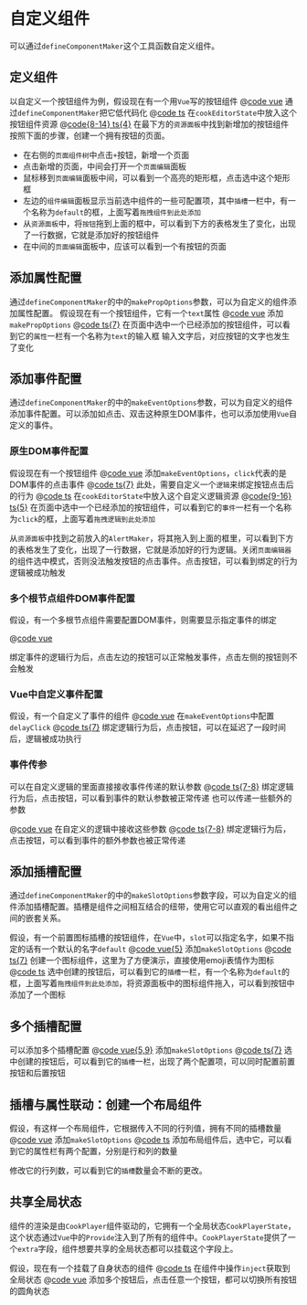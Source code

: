 # 自定义组件
可以通过`defineComponentMaker`这个工具函数自定义组件。
## 定义组件
以自定义一个按钮组件为例，假设现在有一个用`Vue`写的按钮组件
@[code vue](../../demos/test-pkg/components/button/Button.vue)
通过`defineComponentMaker`把它低代码化
@[code ts](../../demos/test-pkg/components/button/index.ts)
在`cookEditorState`中放入这个按钮组件资源
@[code{8-14} ts{4}](../../demos/pages/custom-component.vue)
在最下方的`资源面板`中找到新增加的按钮组件
<iframe-demo src='/demos/custom-component'></iframe-demo>
按照下面的步骤，创建一个拥有按钮的页面。

- 在右侧的`页面组件树`中点击`+`按钮，新增一个页面
- 点击新增的页面，中间会打开一个`页面编辑`面板
- 鼠标移到`页面编辑`面板中间，可以看到一个高亮的矩形框，点击选中这个矩形框
- 左边的`组件编辑`面板显示当前选中组件的一些可配置项，其中`插槽`一栏中，有一个名称为`default`的框，上面写着`拖拽组件到此处添加`
- 从`资源面板`中，将`按钮`拖到上面的框中，可以看到下方的表格发生了变化，出现了一行数据，它就是添加好的按钮组件
- 在中间的`页面编辑`面板中，应该可以看到一个有按钮的页面

## 添加属性配置

通过`defineComponentMaker`的中的`makePropOptions`参数，可以为自定义的组件添加属性配置。
假设现在有一个按钮组件，它有一个`text`属性
@[code vue](../../demos/test-pkg/components/button-with-props/Button.vue)
添加`makePropOptions`
@[code ts{7}](../../demos/test-pkg/components/button-with-props/index.ts)
在页面中选中一个已经添加的按钮组件，可以看到它的`属性`一栏有一个名称为`text`的输入框
<iframe-demo src='/demos/custom-component-with-props'></iframe-demo>
输入文字后，对应按钮的文字也发生了变化

## 添加事件配置

通过`defineComponentMaker`的中的`makeEventOptions`参数，可以为自定义的组件添加事件配置。可以添加如点击、双击这种原生DOM事件，也可以添加使用`Vue`自定义的事件。

### 原生DOM事件配置

假设现在有一个按钮组件
@[code vue](../../demos/test-pkg/components/button-with-dom-events/Button.vue)
添加`makeEventOptions`，`click`代表的是DOM事件的点击事件
@[code ts{7}](../../demos/test-pkg/components/button-with-dom-events/index.ts)
此处，需要自定义一个`逻辑`来绑定按钮点击后的行为
@[code ts](../../demos/test-pkg/logic/alert/index.ts)
在`cookEditorState`中放入这个自定义逻辑资源
@[code{9-16} ts{5}](../../demos/pages/custom-component-with-dom-events.vue)
在页面中选中一个已经添加的按钮组件，可以看到它的`事件`一栏有一个名称为`click`的框，上面写着`拖拽逻辑到此处添加`

<iframe-demo src='/demos/custom-component-with-dom-events'></iframe-demo>

从`资源面板`中找到之前放入的`AlertMaker`，将其拖入到上面的框里，可以看到下方的表格发生了变化，出现了一行数据，它就是添加好的行为逻辑。关闭`页面编辑器`的组件选中模式，否则没法触发按钮的点击事件。点击按钮，可以看到绑定的行为逻辑被成功触发

### 多个根节点组件DOM事件配置

假设，有一个多根节点组件需要配置DOM事件，则需要显示指定事件的绑定

@[code vue](../../demos/test-pkg/components/button-fragment-with-dom-events/Button.vue)

绑定事件的逻辑行为后，点击左边的按钮可以正常触发事件，点击左侧的按钮则不会触发
<iframe-demo src='/demos/custom-fragment-component-with-dom-event'></iframe-demo>

### Vue中自定义事件配置

假设，有一个自定义了事件的组件
@[code vue](../../demos/test-pkg/components/button-with-custom-events/Button.vue)
在`makeEventOptions`中配置`delayClick`
@[code ts{7}](../../demos/test-pkg/components/button-with-custom-events/index.ts)
绑定逻辑行为后，点击按钮，可以在延迟了一段时间后，逻辑被成功执行
<iframe-demo src='/demos/custom-component-with-custom-events'></iframe-demo>

### 事件传参

可以在自定义逻辑的里面直接接收事件传递的默认参数
@[code ts{7-8}](../../demos/test-pkg/logic/alert-with-receive-params/index.ts)
绑定逻辑行为后，点击按钮，可以看到事件的默认参数被正常传递
<iframe-demo src='/demos/custom-component-with-event-receive-param'></iframe-demo>
也可以传递一些额外的参数

@[code vue](../../demos/test-pkg/components/button-with-send-extra-param-to-event/Button.vue)
在自定义的逻辑中接收这些参数
@[code ts{7-8}](../../demos/test-pkg/logic/alert-with-receive-extra-params/index.ts)
绑定逻辑行为后，点击按钮，可以看到事件的额外参数也被正常传递
<iframe-demo src='/demos/custom-component-with-send-extra-param-to-event'></iframe-demo>

## 添加插槽配置
通过`defineComponentMaker`的中的`makeSlotOptions`参数字段，可以为自定义的组件添加插槽配置。插槽是组件之间相互结合的纽带，使用它可以直观的看出组件之间的嵌套关系。

假设，有一个前置图标插槽的按钮组件，在`Vue`中，`slot`可以指定名字，如果不指定的话有一个默认的名字`default`
@[code vue{5}](../../demos/test-pkg/components/button-with-slots/Button.vue)
添加`makeSlotOptions`
@[code ts{7}](../../demos/test-pkg/components/button-with-slots/index.ts)
创建一个图标组件，这里为了方便演示，直接使用emoji表情作为图标
@[code ts](../../demos/test-pkg/components/emoji/index.ts)
选中创建的按钮后，可以看到它的`插槽`一栏，有一个名称为`default`的框，上面写着`拖拽组件到此处添加`，将资源面板中的图标组件拖入，可以看到按钮中添加了一个图标
<iframe-demo src='/demos/custom-component-with-slots'></iframe-demo>

## 多个插槽配置

可以添加多个插槽配置
@[code vue{5,9}](../../demos/test-pkg/components/button-with-multi-slots/Button.vue)
添加`makeSlotOptions`
@[code ts{7}](../../demos/test-pkg/components/button-with-multi-slots/index.ts)
选中创建的按钮后，可以看到它的`插槽`一栏，出现了两个配置项，可以同时配置前置按钮和后置按钮
<iframe-demo src='/demos/custom-component-with-slots'></iframe-demo>

## 插槽与属性联动：创建一个布局组件

假设，有这样一个布局组件，它根据传入不同的行列值，拥有不同的插槽数量
@[code vue](../../demos/test-pkg/components/layout/Layout.vue)
添加`makeSlotOptions`
@[code ts](../../demos/test-pkg/components/layout/index.ts)
添加布局组件后，选中它，可以看到它的属性栏有两个配置，分别是行和列的数量
<iframe-demo src='/demos/custom-layout-component'></iframe-demo>

修改它的行列数，可以看到它的`插槽`数量会不断的更改。

## 共享全局状态

组件的渲染是由`CookPlayer`组件驱动的，它拥有一个全局状态`CookPlayerState`，这个状态通过`Vue`中的`Provide`注入到了所有的组件中。`CookPlayerState`提供了一个`extra`字段，组件想要共享的全局状态都可以挂载这个字段上。

假设，现在有一个挂载了自身状态的组件
@[code ts](../../demos/test-pkg/components/button-with-state/index.ts)
在组件中操作`inject`获取到全局状态
@[code vue](../../demos/test-pkg/components/button-with-state/Button.vue)
添加多个按钮后，点击任意一个按钮，都可以切换所有按钮的圆角状态
<iframe-demo src='/demos/custom-componen-with-state'></iframe-demo>


